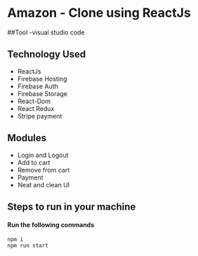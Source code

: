 
# Amazon - Clone using ReactJs
##Tool
-visual studio code

## Technology Used

- ReactJs
- Firebase Hosting
- Firebase Auth
- Firebase Storage
- React-Dom
- React Redux
- Stripe payment

## Modules

- Login and Logout
- Add to cart
- Remove from cart
- Payment 
- Neat and clean UI

## Steps to run in your machine

#### Run the following commands
```
npm i
npm run start
```

